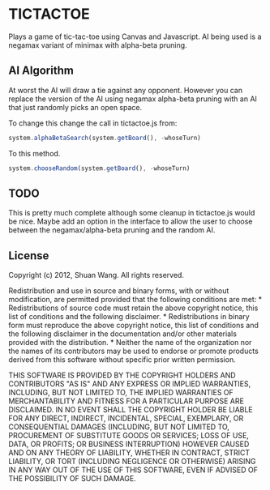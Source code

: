 TICTACTOE
===============

Plays a game of tic-tac-toe using Canvas and Javascript. AI being used is a negamax variant of minimax with alpha-beta pruning.

AI Algorithm
------------
At worst the AI will draw a tie against any opponent. However you can replace the version of the AI using negamax alpha-beta pruning with an AI that just randomly picks an open space.

To change this change the call in tictactoe.js from:

```js
system.alphaBetaSearch(system.getBoard(), -whoseTurn)
```

To this method.

```js
system.chooseRandom(system.getBoard(), -whoseTurn)
```

TODO
------------
This is pretty much complete although some cleanup in tictactoe.js would be nice. Maybe add an option in the interface to allow the user to choose between the negamax/alpha-beta pruning and the random AI.

License
------------
Copyright (c) 2012, Shuan Wang.
All rights reserved.

Redistribution and use in source and binary forms, with or without
modification, are permitted provided that the following conditions are met:
    * Redistributions of source code must retain the above copyright
      notice, this list of conditions and the following disclaimer.
    * Redistributions in binary form must reproduce the above copyright
      notice, this list of conditions and the following disclaimer in the
      documentation and/or other materials provided with the distribution.
    * Neither the name of the organization nor the
      names of its contributors may be used to endorse or promote products
      derived from this software without specific prior written permission.

THIS SOFTWARE IS PROVIDED BY THE COPYRIGHT HOLDERS AND CONTRIBUTORS "AS IS" AND
ANY EXPRESS OR IMPLIED WARRANTIES, INCLUDING, BUT NOT LIMITED TO, THE IMPLIED
WARRANTIES OF MERCHANTABILITY AND FITNESS FOR A PARTICULAR PURPOSE ARE
DISCLAIMED. IN NO EVENT SHALL THE COPYRIGHT HOLDER BE LIABLE FOR ANY
DIRECT, INDIRECT, INCIDENTAL, SPECIAL, EXEMPLARY, OR CONSEQUENTIAL DAMAGES
(INCLUDING, BUT NOT LIMITED TO, PROCUREMENT OF SUBSTITUTE GOODS OR SERVICES;
LOSS OF USE, DATA, OR PROFITS; OR BUSINESS INTERRUPTION) HOWEVER CAUSED AND
ON ANY THEORY OF LIABILITY, WHETHER IN CONTRACT, STRICT LIABILITY, OR TORT
(INCLUDING NEGLIGENCE OR OTHERWISE) ARISING IN ANY WAY OUT OF THE USE OF THIS
SOFTWARE, EVEN IF ADVISED OF THE POSSIBILITY OF SUCH DAMAGE.
